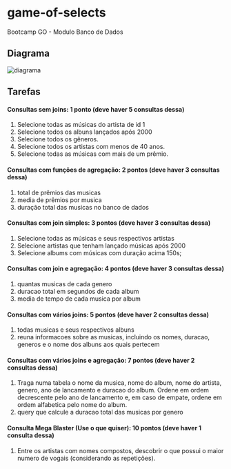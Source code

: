 # game-of-selects

Bootcamp GO - Modulo Banco de Dados

## Diagrama

<img src="meliplay.png" title="diagrama">

## Tarefas

#### Consultas sem joins: 1 ponto (deve haver 5 consultas dessa)
1. Selecione todas as músicas do artista de id 1
2. Selecione todos os albuns lançados após 2000
3. Selecione todos os gêneros.
4. Selecione todos os artistas com menos de 40 anos.
5. Selecione todas as músicas com mais de um prêmio.

#### Consultas com funções de agregação: 2 pontos (deve haver 3 consultas dessa)
1. total de prêmios das musicas
2. media de prêmios por musica
3. duração total das musicas no banco de dados

#### Consultas com join simples: 3 pontos  (deve haver 3 consultas dessa)
1. Selecione todas as músicas e seus respectivos artistas
2. Selecione artistas que tenham lançado músicas após 2000
3. Selecione albums com músicas com duração acima 150s;

#### Consultas com join e agregação: 4 pontos  (deve haver 3 consultas dessa)
1. quantas musicas de cada genero
2. duracao total em segundos de cada album
3. media de tempo de cada musica por album

#### Consultas com vários joins: 5 pontos  (deve haver 2 consultas dessa)
1. todas musicas e seus respectivos albuns
2. reuna informacoes sobre as musicas, incluindo os nomes, duracao, generos e o nome dos albuns aos quais pertecem

#### Consultas com vários joins e agregação: 7 pontos  (deve haver 2 consultas dessa)
1. Traga numa tabela o nome da musica, nome do album, nome do artista, genero, ano de lancamento e duracao do album. Ordene em ordem decrescente pelo ano de lancamento e, em caso de empate, ordene em ordem alfabetica pelo nome do album.
2. query que calcule a duracao total das musicas por genero

#### Consulta Mega Blaster (Use o que quiser): 10 pontos  (deve haver 1 consulta dessa)
1. Entre os artistas com nomes compostos, descobrir o que possui o maior numero de vogais (considerando as repetições).
